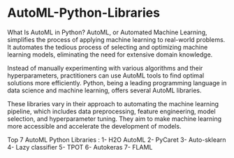 # AutoML-Python-Libraries
What Is AutoML in Python?
AutoML, or Automated Machine Learning, simplifies the process of applying machine learning to real-world problems. It automates the tedious process of selecting and optimizing machine learning models, eliminating the need for extensive domain knowledge.

Instead of manually experimenting with various algorithms and their hyperparameters, practitioners can use AutoML tools to find optimal solutions more efficiently. Python, being a leading programming language in data science and machine learning, offers several AutoML libraries.

These libraries vary in their approach to automating the machine learning pipeline, which includes data preprocessing, feature engineering, model selection, and hyperparameter tuning. They aim to make machine learning more accessible and accelerate the development of models.

Top 7 AutoML Python Libraries : 
1- H2O AutoML
2- PyCaret
3- Auto-sklearn
4- Lazy classifier 
5- TPOT
6- Autokeras
7- FLAML
